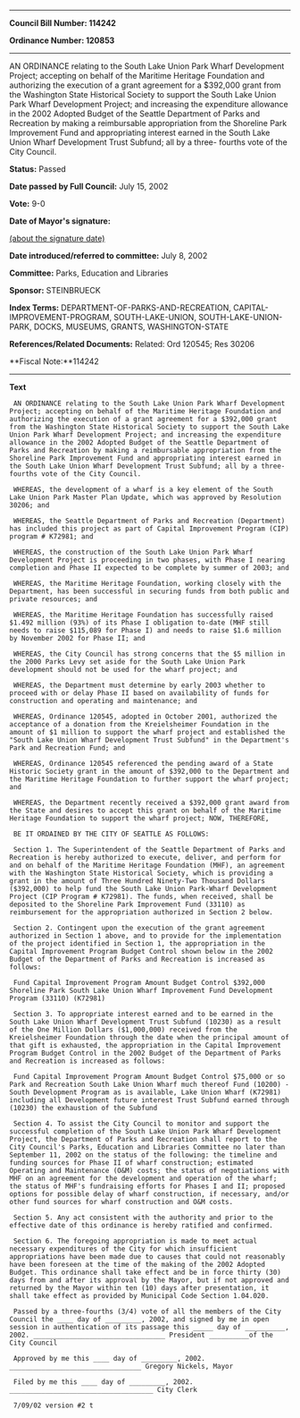 

********

**Council Bill Number: 114242**
   
**Ordinance Number: 120853**
********

 AN ORDINANCE relating to the South Lake Union Park Wharf Development Project; accepting on behalf of the Maritime Heritage Foundation and authorizing the execution of a grant agreement for a $392,000 grant from the Washington State Historical Society to support the South Lake Union Park Wharf Development Project; and increasing the expenditure allowance in the 2002 Adopted Budget of the Seattle Department of Parks and Recreation by making a reimbursable appropriation from the Shoreline Park Improvement Fund and appropriating interest earned in the South Lake Union Wharf Development Trust Subfund; all by a three- fourths vote of the City Council.

**Status:** Passed
   
**Date passed by Full Council:** July 15, 2002
   
**Vote:** 9-0
   
**Date of Mayor's signature:**
   
[(about the signature date)](/~public/approvaldate.htm)
   
   
   
**Date introduced/referred to committee:** July 8, 2002
   
**Committee:** Parks, Education and Libraries
   
**Sponsor:** STEINBRUECK
   
   
**Index Terms:** DEPARTMENT-OF-PARKS-AND-RECREATION, CAPITAL-IMPROVEMENT-PROGRAM, SOUTH-LAKE-UNION, SOUTH-LAKE-UNION-PARK, DOCKS, MUSEUMS, GRANTS, WASHINGTON-STATE

**References/Related Documents:** Related: Ord 120545; Res 30206

**Fiscal Note:**114242

********

**Text**
   
```
 AN ORDINANCE relating to the South Lake Union Park Wharf Development Project; accepting on behalf of the Maritime Heritage Foundation and authorizing the execution of a grant agreement for a $392,000 grant from the Washington State Historical Society to support the South Lake Union Park Wharf Development Project; and increasing the expenditure allowance in the 2002 Adopted Budget of the Seattle Department of Parks and Recreation by making a reimbursable appropriation from the Shoreline Park Improvement Fund and appropriating interest earned in the South Lake Union Wharf Development Trust Subfund; all by a three-fourths vote of the City Council.

 WHEREAS, the development of a wharf is a key element of the South Lake Union Park Master Plan Update, which was approved by Resolution 30206; and

 WHEREAS, the Seattle Department of Parks and Recreation (Department) has included this project as part of Capital Improvement Program (CIP) program # K72981; and

 WHEREAS, the construction of the South Lake Union Park Wharf Development Project is proceeding in two phases, with Phase I nearing completion and Phase II expected to be complete by summer of 2003; and

 WHEREAS, the Maritime Heritage Foundation, working closely with the Department, has been successful in securing funds from both public and private resources; and

 WHEREAS, the Maritime Heritage Foundation has successfully raised $1.492 million (93%) of its Phase I obligation to-date (MHF still needs to raise $115,089 for Phase I) and needs to raise $1.6 million by November 2002 for Phase II; and

 WHEREAS, the City Council has strong concerns that the $5 million in the 2000 Parks Levy set aside for the South Lake Union Park development should not be used for the wharf project; and

 WHEREAS, the Department must determine by early 2003 whether to proceed with or delay Phase II based on availability of funds for construction and operating and maintenance; and

 WHEREAS, Ordinance 120545, adopted in October 2001, authorized the acceptance of a donation from the Kreielsheimer Foundation in the amount of $1 million to support the wharf project and established the "South Lake Union Wharf Development Trust Subfund" in the Department's Park and Recreation Fund; and

 WHEREAS, Ordinance 120545 referenced the pending award of a State Historic Society grant in the amount of $392,000 to the Department and the Maritime Heritage Foundation to further support the wharf project; and

 WHEREAS, the Department recently received a $392,000 grant award from the State and desires to accept this grant on behalf of the Maritime Heritage Foundation to support the wharf project; NOW, THEREFORE,

 BE IT ORDAINED BY THE CITY OF SEATTLE AS FOLLOWS:

 Section 1. The Superintendent of the Seattle Department of Parks and Recreation is hereby authorized to execute, deliver, and perform for and on behalf of the Maritime Heritage Foundation (MHF), an agreement with the Washington State Historical Society, which is providing a grant in the amount of Three Hundred Ninety-Two Thousand Dollars ($392,000) to help fund the South Lake Union Park-Wharf Development Project (CIP Program # K72981). The funds, when received, shall be deposited to the Shoreline Park Improvement Fund (33110) as reimbursement for the appropriation authorized in Section 2 below.

 Section 2. Contingent upon the execution of the grant agreement authorized in Section 1 above, and to provide for the implementation of the project identified in Section 1, the appropriation in the Capital Improvement Program Budget Control shown below in the 2002 Budget of the Department of Parks and Recreation is increased as follows:

 Fund Capital Improvement Program Amount Budget Control $392,000 Shoreline Park South Lake Union Wharf Improvement Fund Development Program (33110) (K72981)

 Section 3. To appropriate interest earned and to be earned in the South Lake Union Wharf Development Trust Subfund (10230) as a result of the One Million Dollars ($1,000,000) received from the Kreielsheimer Foundation through the date when the principal amount of that gift is exhausted, the appropriation in the Capital Improvement Program Budget Control in the 2002 Budget of the Department of Parks and Recreation is increased as follows:

 Fund Capital Improvement Program Amount Budget Control $75,000 or so Park and Recreation South Lake Union Wharf much thereof Fund (10200) -South Development Program as is available, Lake Union Wharf (K72981) including all Development future interest Trust Subfund earned through (10230) the exhaustion of the Subfund

 Section 4. To assist the City Council to monitor and support the successful completion of the South Lake Union Park Wharf Development Project, the Department of Parks and Recreation shall report to the City Council's Parks, Education and Libraries Committee no later than September 11, 2002 on the status of the following: the timeline and funding sources for Phase II of wharf construction; estimated Operating and Maintenance (O&M) costs; the status of negotiations with MHF on an agreement for the development and operation of the wharf; the status of MHF's fundraising efforts for Phases I and II; proposed options for possible delay of wharf construction, if necessary, and/or other fund sources for wharf construction and O&M costs.

 Section 5. Any act consistent with the authority and prior to the effective date of this ordinance is hereby ratified and confirmed.

 Section 6. The foregoing appropriation is made to meet actual necessary expenditures of the City for which insufficient appropriations have been made due to causes that could not reasonably have been foreseen at the time of the making of the 2002 Adopted Budget. This ordinance shall take effect and be in force thirty (30) days from and after its approval by the Mayor, but if not approved and returned by the Mayor within ten (10) days after presentation, it shall take effect as provided by Municipal Code Section 1.04.020.

 Passed by a three-fourths (3/4) vote of all the members of the City Council the ____ day of _________, 2002, and signed by me in open session in authentication of its passage this _____ day of __________, 2002. _________________________________ President __________of the City Council

 Approved by me this ____ day of _________, 2002. _________________________________ Gregory Nickels, Mayor

 Filed by me this ____ day of _________, 2002. ____________________________________ City Clerk

 7/09/02 version #2 t

```
